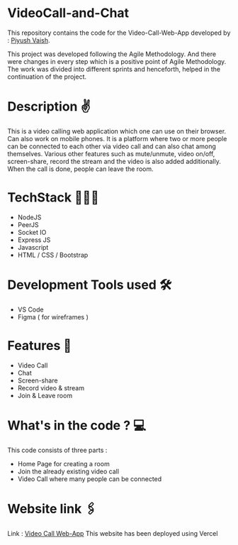 # VideoCall-and-Chat

This repository contains the code for the Video-Call-Web-App developed by : [Piyush Vaish](https://github.com/piyus02v). 

This project was developed following the Agile Methodology. And there were changes in every step which is a positive point of Agile Methodology. The work was divided into different sprints and henceforth, helped in the continuation of the project. 

# Description ✌
This is a video calling web application which one can use on their browser. Can also work on mobile phones.
It is a platform where two or more people can be connected to each other via video call and can also chat among themselves. Various other features such as mute/unmute, video on/off, screen-share, record the stream and the video is also added additionally. When the call is done, people can leave the room. 

# TechStack 👩🏻‍💻
* NodeJS
* PeerJS
* Socket IO
* Express JS
* Javascript
* HTML / CSS / Bootstrap

# Development Tools used 🛠
* VS Code
* Figma ( for wireframes )

# Features 📃
* Video Call
* Chat 
* Screen-share
* Record video & stream
* Join & Leave room

# What's in the code ? 💻
This code consists of three parts :
* Home Page for creating a room
* Join the already existing video call
* Video Call where many people can be connected



# Website link 🖇
Link : [Video Call Web-App](https://visio-connect-htqo.vercel.app/?vercelToolbarCode=gDy-6IvK104VV0-)
This website has been deployed using Vercel

